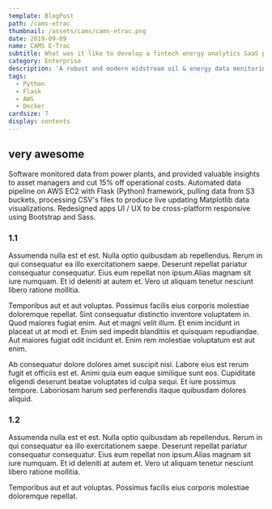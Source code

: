 ```yaml
---
template: BlogPost
path: /cams-etrac
thumbnail: /assets/cams/cams-etrac.png
date: 2019-09-09
name: CAMS E-Trac
subtitle: What was it like to develop a fintech energy analytics SaaS product? 
category: Enterprise
description: 'A robust and modern midstream oil & energy data monitoring web-app. Built with Python on AWS.'
tags:
  - Python
  - Flask
  - AWS
  - Docker
cardsize: 7
display: contents
---
```

## very awesome

Software monitored data from power plants, and provided valuable insights to asset managers and cut 15% off operational costs. Automated data pipeline on AWS EC2 with Flask (Python) framework, pulling data from S3 buckets, processing CSV's files to produce live updating Matplotlib data visualizations. Redesigned apps UI / UX to be cross-platform responsive using Bootstrap and Sass.

### 1.1

Assumenda nulla est et est. Nulla optio quibusdam ab repellendus. Rerum in qui consequatur ea illo exercitationem saepe. Deserunt repellat pariatur consequatur consequatur. Eius eum repellat non ipsum.Alias magnam sit iure numquam. Et id deleniti at autem et. Vero ut aliquam tenetur nesciunt libero ratione mollitia.

Temporibus aut et aut voluptas. Possimus facilis eius corporis molestiae doloremque repellat. Sint consequatur distinctio inventore voluptatem in. Quod maiores fugiat enim. Aut et magni velit illum. Et enim incidunt in placeat ut at modi et. Enim sed impedit blanditiis et quisquam repudiandae. Aut maiores fugiat odit incidunt et. Enim rem molestiae voluptatum est aut enim.

Ab consequatur dolore dolores amet suscipit nisi. Labore eius est rerum fugit et officiis est et. Animi quia eum eaque similique sunt eos. Cupiditate eligendi deserunt beatae voluptates id culpa sequi. Et iure possimus tempore. Laboriosam harum sed perferendis itaque quibusdam dolores aliquid.

### 1.2

Assumenda nulla est et est. Nulla optio quibusdam ab repellendus. Rerum in qui consequatur ea illo exercitationem saepe. Deserunt repellat pariatur consequatur consequatur. Eius eum repellat non ipsum.Alias magnam sit iure numquam. Et id deleniti at autem et. Vero ut aliquam tenetur nesciunt libero ratione mollitia.

Temporibus aut et aut voluptas. Possimus facilis eius corporis molestiae doloremque repellat.
 